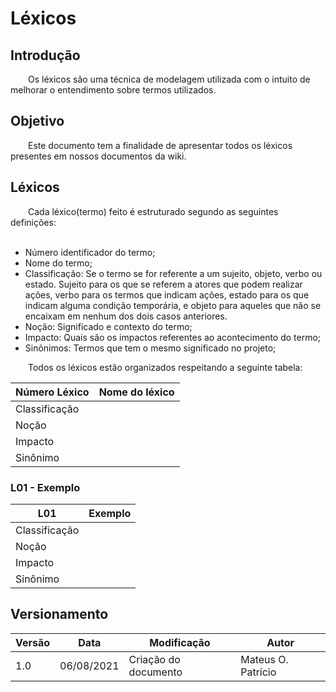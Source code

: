 # Léxicos

## Introdução

&emsp;&emsp;Os léxicos são uma técnica de modelagem utilizada com o intuito de melhorar o entendimento sobre termos utilizados. 

## Objetivo

&emsp;&emsp;Este documento tem a finalidade de apresentar todos os léxicos presentes em nossos documentos da wiki.

## Léxicos

&emsp;&emsp;Cada léxico(termo) feito é estruturado segundo as seguintes definições:<br><br>
- Número identificador do termo;<br>
- Nome do termo;<br>
- Classificação: Se o termo se for referente a um sujeito, objeto, verbo ou estado. Sujeito para os que se referem a atores que podem realizar ações, verbo para os termos que indicam ações, estado para os que indicam alguma condição temporária, e objeto para aqueles que não se encaixam em nenhum dos dois casos anteriores.<br>
- Noção: Significado e contexto do termo;<br>
- Impacto: Quais são os impactos referentes ao acontecimento do termo;<br>
- Sinônimos: Termos que tem o mesmo significado no projeto;<br>

&emsp;&emsp;Todos os léxicos estão organizados respeitando a seguinte tabela:

| Número Léxico | Nome do léxico |
| -- | -- |
| Classificação | |
| Noção | |
| Impacto | |
| Sinônimo | |

### L01 - Exemplo

| L01 | Exemplo |
| -- | -- |
| Classificação | |
| Noção | |
| Impacto | |
| Sinônimo | |


## Versionamento
| Versão | Data | Modificação | Autor |
|--|--|--|--|
|1.0|06/08/2021| Criação do documento | Mateus O. Patrício |

